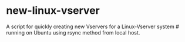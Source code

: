 # new-linux-vserver
A script for quickly creating new Vservers for a Linux-Vserver system # running on Ubuntu using rsync method from local host.
